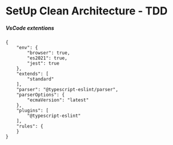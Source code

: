 # SetUp Clean Architecture - TDD


##### VsCode extentions
```
{
    "env": {
        "browser": true,
        "es2021": true,
        "jest": true
    },
    "extends": [
        "standard"
    ],
    "parser": "@typescript-eslint/parser",
    "parserOptions": {
        "ecmaVersion": "latest"
    },
    "plugins": [
        "@typescript-eslint"
    ],
    "rules": {
    }
}


```